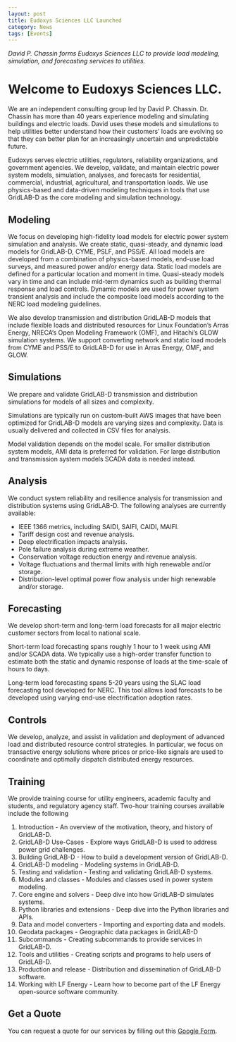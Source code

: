 ```yaml
---
layout: post
title: Eudoxys Sciences LLC Launched
category: News
tags: [Events]
---
```


_David P. Chassin forms Eudoxys Sciences LLC to provide load modeling, simulation, and forecasting services to utilities._

# Welcome to Eudoxys Sciences LLC. 

We are an independent consulting group led by David P. Chassin. Dr. Chassin has more than 40 years experience modeling and simulating buildings and electric loads. David uses these models and simulations to help utilities better understand how their customers’ loads are evolving so that they can better plan for an increasingly uncertain and unpredictable future.

Eudoxys serves electric utilities, regulators, reliability organizations, and government agencies. We develop, validate, and maintain electric power system models, simulation, analyses, and forecasts for residential, commercial, industrial, agricultural, and transportation loads. We use physics-based and data-driven modeling techniques in tools that use GridLAB-D as the core modeling and simulation technology. 

## Modeling

We focus on developing high-fidelity load models for electric power system simulation and analysis. We create static, quasi-steady, and dynamic load models for GridLAB-D, CYME, PSLF, and PSS/E. All load models are developed from a combination of physics-based models, end-use load surveys, and measured power and/or energy data. Static load models are defined for a particular location and moment in time. Quasi-steady models vary in time and can include mid-term dynamics such as building thermal response and load controls. Dynamic models are used for power system transient analysis and include the composite load models according to the NERC load modeling guidelines.

We also develop transmission and distribution GridLAB-D models that include flexible loads and distributed resources for Linux Foundation’s Arras Energy, NRECA’s Open Modeling Framework (OMF), and Hitachi’s GLOW simulation systems. We support converting network and static load models from CYME and PSS/E to GridLAB-D for use in Arras Energy, OMF, and GLOW.

## Simulations

We prepare and validate GridLAB-D transmission and distribution simulations for models of all sizes and complexity. 

Simulations are typically run on custom-built AWS images that have been optimized for GridLAB-D models are varying sizes and complexity. Data is usually delivered and collected in CSV files for analysis.

Model validation depends on the model scale. For smaller distribution system models, AMI data is preferred for validation. For large distribution and transmission system models SCADA data is needed instead.

## Analysis

We conduct system reliability and resilience analysis for transmission and distribution systems using GridLAB-D. The following analyses are currently available:

* IEEE 1366 metrics, including SAIDI, SAIFI, CAIDI, MAIFI.
* Tariff design cost and revenue analysis.
* Deep electrification impacts analysis.
* Pole failure analysis during extreme weather.
* Conservation voltage reduction energy and revenue analysis.
* Voltage fluctuations and thermal limits with high renewable and/or storage.
* Distribution-level optimal power flow analysis under high renewable and/or storage.

## Forecasting

We develop short-term and long-term load forecasts for all major electric customer sectors from local to national scale.

Short-term load forecasting spans roughly 1 hour to 1 week using AMI and/or SCADA data. We typically use a high-order transfer function to estimate both the static and dynamic response of loads at the time-scale of hours to days.

Long-term load forecasting spans 5-20 years using the SLAC load forecasting tool developed for NERC. This tool allows load forecasts to be developed using varying end-use electrification adoption rates.

## Controls

We develop, analyze, and assist in validation and deployment of advanced load and distributed resource control strategies. In particular, we focus on transactive energy solutions where prices or price-like signals are used to coordinate and optimally dispatch distributed energy resources.

## Training

We provide training course for utility engineers, academic faculty and students, and regulatory agency staff. Two-hour training courses available include the following

1. Introduction - An overview of the motivation, theory, and history of GridLAB-D.
1. GridLAB-D Use-Cases - Explore ways GridLAB-D is used to address power grid challenges.
1. Building GridLAB-D - How to build a development version of GridLAB-D.
1. GridLAB-D modeling - Modeling systems in GridLAB-D.
1. Testing and validation - Testing and validating GridLAB-D systems.
1. Modules and classes - Modules and classes used in power system modeling.
1. Core engine and solvers - Deep dive into how GridLAB-D simulates systems.
1. Python libraries and extensions - Deep dive into the Python libraries and APIs.
1. Data and model converters - Importing and exporting data and models.
1. Geodata packages - Geographic data packages in GridLAB-D
1. Subcommands - Creating subcommands to provide services in GridLAB-D.
1. Tools and utilities - Creating scripts and programs to help users of GridLAB-D.
1. Production and release - Distribution and dissemination of GridLAB-D software.
1. Working with LF Energy - Learn how to become part of the LF Energy open-source software community.

## Get a Quote

You can request a quote for our services by filling out this [Google Form](https://docs.google.com/forms/d/e/1FAIpQLSfFTSw6FNu5hPFrv3ZSZTXRx0zniyAALJIRvbfamTEo_cjPHw/viewform).
